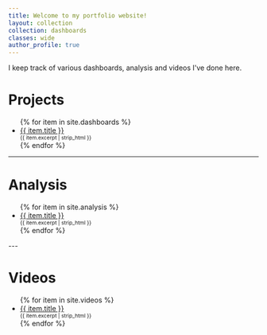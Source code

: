 ```yaml
---
title: Welcome to my portfolio website!
layout: collection
collection: dashboards
classes: wide
author_profile: true
---
```


I keep track of various dashboards, analysis and videos I've done here.

# Projects
<ul>
  {% for item in site.dashboards %}
    <li>
      <a href="{{ item.url }}">{{ item.title }}</a>
      <span style="display: block; font-size: 0.75em;">
        {{ item.excerpt | strip_html }}
      </span>
    </li>
  {% endfor %}
</ul>

---

# Analysis
<ul>
  {% for item in site.analysis %}
    <li>
      <a href="{{ item.url }}">{{ item.title }}</a>
      <span style="display: block; font-size: 0.75em;">
        {{ item.excerpt | strip_html }}
      </span>
    </li>
  {% endfor %}
</ul>
---

# Videos
<ul>
  {% for item in site.videos %}
    <li>
      <a href="{{ item.url }}">{{ item.title }}</a>
      <span style="display: block; font-size: 0.75em;">
        {{ item.excerpt | strip_html }}
      </span>
    </li>
  {% endfor %}
</ul>